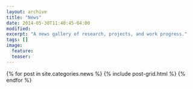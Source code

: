 ```yaml
---
layout: archive
title: "News"
date: 2014-05-30T11:40:45-04:00
modified:
excerpt: "A news gallery of research, projects, and work progress."
tags: []
image:
  feature:
  teaser:
---
```


<div class="tiles">
{% for post in site.categories.news %}
  {% include post-grid.html %}
{% endfor %}
</div><!-- /.tiles --> 